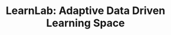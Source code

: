 ---
id: learnlab
title: "LearnLab: Adaptive Data Driven Learning Space"
title_project: "LearnLab: Adaptive Data Driven Learning Space"
title_short: "LearnLab"
period: "Apr 23 – Sep 23 (6 Monate)" 
round: "2"
lecture2go: "66911"
uhh_url: "https://www.hcl.uni-hamburg.de/ddlitlab/data-literacy-studierendenprojekte/zweite-foerderrunde/learnlab.html"
students: "Jan-Lukas Bichel, Bjarne Abb"
mentor: "Moritz Kreinsen"
text: |
    Das Studierendenprojekt LearnLab zielt darauf ab, eine verbreitete Open-Source Programmier-Lernumgebung namens Karel in den Browser zu portieren und mittels Nutzungsdaten die Lernkurve zu optimieren. Es soll versucht werden, das Lerntempo und die Motivation der Nutzer:innen über den Kurs hinweg zu messen. Dies ermöglicht es, problematische Lektionen zu identifizieren und iterativ zu überarbeiten, beispielsweise indem übermäßig schwere Lektionen einfacher gestaltet werden. Weiterhin könnten das Curriculum später für Nutzer:innen automatisiert angepasst werden, wenn ihr Lerntempo in bestimmten Bereichen wesentlich vom Durchschnitt abweicht. 

    Das Projekt soll den Fachkräftemangel im Bereich der Informatik adressieren und den Bedarf an grundlegenden Programmierkenntnissen in verschiedenen Disziplinen decken. Das Lernen der Programmierung kann für Anfänger:innen herausfordernd sein, und der Mangel an Lehrkräften erschwert den Lernprozess zusätzlich. Das Projekt bietet eine innovative Möglichkeit, Lernmaterialien evidenzbasiert zu gestalten und gleichzeitig an die individuellen Fähigkeiten der Nutzer:innen anzupassen. Durch die Justierung des Schwierigkeitsgrads an das Lerntempo und das Vorwissen der Lernenden kann der Betreuungsaufwand reduziert und eine motivierende Lernerfahrung gewährleistet werden. 

    Herausforderungen sind dabei sowohl inhaltlicher als auch technischer Natur. Es müssen sinnvolle Metriken definiert und deren Aussagekraft validiert werden, außerdem muss die Lernanwendung aus didaktischer Sicht an unsere Zwecke angepasst werden. So besteht ein nicht unwesentlicher Teil der Arbeit in der Gestaltung von Lerninhalten. Gleichzeitig entsteht eine Software-Anwendung, was für sich genommen viele Herausforderungen mit sich bringt. Die Lernanwendung an sich muss funktionieren, die Daten müssen an einen Server geschickt und danach ausgewertet werden. Im späteren Verlauf des Projekts wird der Auswertungsprozess eventuell automatisiert stattfinden. Die Auswertungen der Daten werden zunächst mit Methoden der frequentistischen Statistik stattfinden, um zum Beispiel eine signifikante Abweichung vom durchschnittlichen Lerntempo zu prüfen. Perspektivisch ist aber auch Machine-Learning als Methode denkbar, um einen komplexeren Empfehlungsalgorithmus für passende Curriculums-Inhalte zu entwickeln. 

image: "https://www.hcl.uni-hamburg.de/17274464/karel---programmieren---informatik---schularena-733x414-8368a785a79bfbcb1af3c722b8194333d6dd6bf4.jpg"
image_credit: "Screenshot der Programmierumgebung 'Karel'"
---